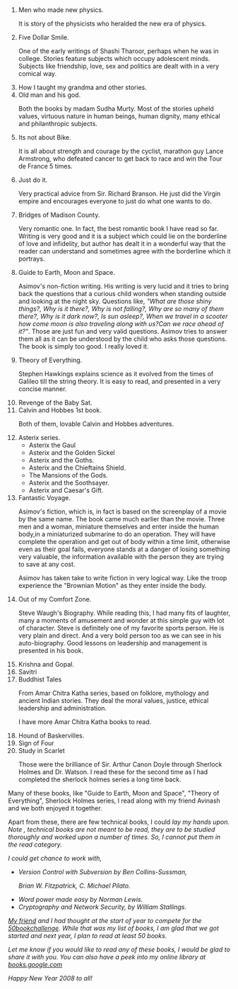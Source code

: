 <html><body><br><br><br><br>

<ol>

<li> Men who made new physics. <br>

It is story of the physicists who heralded the new era of physics.

</li><li> Five Dollar Smile. <br>

One of the early writings of Shashi Tharoor, perhaps when he was in college. Stories feature subjects which occupy adolescent minds. Subjects like friendship, love, sex and politics are dealt with in a very comical way.<br>

</li><li> How I taught my grandma and other stories. <br>

</li><li> Old man and his god. <br>

Both the books by madam Sudha Murty. Most of the stories upheld values, virtuous nature in human beings, human dignity, many ethical and philanthropic subjects. <br>

</li><li> Its not about Bike. <br>

It is all about strength and courage by the cyclist, marathon guy Lance Armstrong, who defeated cancer to get back to race and win the Tour de France 5 times.<br>

</li><li> Just do it. <br>

Very practical advice from Sir. Richard Branson. He just did the Virgin empire and encourages everyone to just do what one wants to do. <br>

</li><li> Bridges of Madison County.<br>

Very romantic one. In fact, the best romantic book I have read so far. Writing is very good and it is a subject which could lie on the borderline of love and infidelity, but author has dealt it in a wonderful way that the reader can understand and sometimes agree with the borderline which it portrays.<br>

</li><li>Guide to Earth, Moon and Space. <br>

Asimov's non-fiction writing. His writing is very lucid and it tries to bring back the questions that a curious child wonders when standing outside and looking at the night sky. Questions like, <i>"What are those shiny things?, Why is it there?, Why is not falling?, Why are so many of them there?, Why is it dark now?, Is sun asleep?, When we travel in a scooter how come moon is also traveling along with us?Can we race ahead of it?"</i>. Those are just fun and very valid questions. Asimov tries to answer them all as it can be understood by the child who asks those questions. The book is simply too good. I really loved it.<br>

</li><li>Theory of Everything.<br>

Stephen Hawkings explains science as it evolved from the times of Galileo till the string theory. It is easy to read, and presented in a very concise manner.<br>

</li><li> Revenge of the Baby Sat.<br>

</li><li> Calvin and Hobbes 1st book.<br>

Both of them, lovable Calvin and Hobbes adventures.<br>

</li><li> Asterix series.<br>

<ul>

<li> Asterix the Gaul

</li><li> Asterix and the Golden Sickel

</li><li> Asterix and the Goths.

</li><li> Asterix and the Chieftains Shield.

</li><li> The Mansions of the Gods.

</li><li> Asterix and the Soothsayer.

</li><li> Asterix and Caesar's Gift.

</li></ul>

</li><li> Fantastic Voyage. <br>

Asimov's fiction, which is, in fact is based on the screenplay of a movie by the same name. The book came much earlier than the movie. Three men and a woman, miniature themselves and enter inside the human body,in a miniaturized submarine to do an operation. They will have complete the operation and get out of body within a time limit, otherwise even as their goal fails, everyone stands at a danger of losing something very valuable, the information available with the person they are trying to save at any cost.

Asimov has taken take to write fiction in very logical way. Like the troop experience the "Brownian Motion" as they enter inside the body. <br>

</li><li>Out of my Comfort Zone. <br>

Steve Waugh's Biography. While reading this, I had many fits of laughter, many a moments of amusement and wonder at this simple guy with lot of character. Steve is definitely one of my favorite sports person. He is very plain and direct. And a very bold person too as we can see in his auto-biography. Good lessons on leadership and management is presented in his book.<br>

</li><li>Krishna and Gopal.<br>

</li><li>Savitri<br>

</li><li>Buddhist Tales<br>

From Amar Chitra Katha series, based on folklore, mythology and ancient Indian stories. They deal the moral values, justice, ethical leadership and administration. <br>

I have more Amar Chitra Katha books to read.

</li><li> Hound of Baskervilles.<br>

</li><li> Sign of Four <br>

</li><li> Study in Scarlet <br>

Those were the brilliance of Sir. Arthur Canon Doyle through Sherlock Holmes and Dr. Watson. I read these for the second time as I had completed the sherlock holmes series a long time back.



</li></ol>

Many of these books, like "Guide to Earth, Moon and Space", "Theory of Everything", Sherlock Holmes series, I read along with my friend Avinash and we both enjoyed it together.



Apart from these, there are few technical books, I could <i>lay my hands upon<i>. Note , technical books are not meant to be read, they are to be studied thoroughly and worked upon a number of times. So, I cannot put them in the read category.

I could get chance to work with,

<ul>

<li> Version Control with Subversion by Ben Collins-Sussman,

Brian W. Fitzpatrick, C. Michael Pilato.<br>

</li><li> Word power made easy by Norman Lewis.<br>

</li><li> Cryptography and Network Security, by William Stallings.<br>

</li></ul>



<a href="http://aarthimuralidharan.blogspot.com">My friend</a> and I had thought at the start of year to compete for the <a href="www.livejournal.com/community/50bookchallenge">50bookchallenge</a>. While that was my list of books, I am glad that we got started and next year, I plan to read at least 50 books.



Let me know if you would like to read any of these books, I would be glad to share it with you. You can also have a peek into my online library at <a href="http://books.google.co.in/books?as_list=BDQiZH8QQiLL-oPzi3N_xARoUPZY8CAHGfBKJvMKvuOm5YfglkA8">books.google.com</a>



Happy New Year 2008 to all!</i></i></body></html>